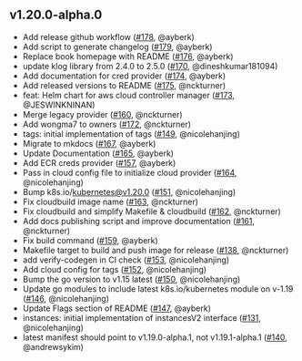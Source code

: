 ## v1.20.0-alpha.0
* Add release github workflow ([#178](https://github.com/kubernetes/cloud-provider-aws/pull/178), @ayberk)
* Add script to generate changelog ([#179](https://github.com/kubernetes/cloud-provider-aws/pull/179), @ayberk)
* Replace book homepage with README ([#176](https://github.com/kubernetes/cloud-provider-aws/pull/176), @ayberk)
* update klog library from 2.4.0 to 2.5.0 ([#170](https://github.com/kubernetes/cloud-provider-aws/pull/170), @dineshkumar181094)
* Add documentation for cred provider ([#174](https://github.com/kubernetes/cloud-provider-aws/pull/174), @ayberk)
* Add released versions to README ([#175](https://github.com/kubernetes/cloud-provider-aws/pull/175), @nckturner)
* feat: Helm chart for aws cloud controller manager ([#173](https://github.com/kubernetes/cloud-provider-aws/pull/173), @JESWINKNINAN)
* Merge legacy provider ([#160](https://github.com/kubernetes/cloud-provider-aws/pull/160), @nckturner)
* Add wongma7 to owners ([#172](https://github.com/kubernetes/cloud-provider-aws/pull/172), @nckturner)
* tags: initial implementation of tags ([#149](https://github.com/kubernetes/cloud-provider-aws/pull/149), @nicolehanjing)
* Migrate to mkdocs ([#167](https://github.com/kubernetes/cloud-provider-aws/pull/167), @ayberk)
* Update Documentation ([#165](https://github.com/kubernetes/cloud-provider-aws/pull/165), @ayberk)
* Add ECR creds provider ([#157](https://github.com/kubernetes/cloud-provider-aws/pull/157), @ayberk)
* Pass in cloud config file to initialize cloud provider ([#164](https://github.com/kubernetes/cloud-provider-aws/pull/164), @nicolehanjing)
* Bump k8s.io/kubernetes@v1.20.0 ([#151](https://github.com/kubernetes/cloud-provider-aws/pull/151), @nicolehanjing)
* Fix cloudbuild image name ([#163](https://github.com/kubernetes/cloud-provider-aws/pull/163), @nckturner)
* Fix cloudbuild and simplify Makefile & cloudbuild ([#162](https://github.com/kubernetes/cloud-provider-aws/pull/162), @nckturner)
* Add docs publishing script and improve documentation ([#161](https://github.com/kubernetes/cloud-provider-aws/pull/161), @nckturner)
* Fix build command ([#159](https://github.com/kubernetes/cloud-provider-aws/pull/159), @ayberk)
* Makefile target to build and push image for release ([#138](https://github.com/kubernetes/cloud-provider-aws/pull/138), @nckturner)
* add verify-codegen in CI check ([#153](https://github.com/kubernetes/cloud-provider-aws/pull/153), @nicolehanjing)
* Add cloud config for tags ([#152](https://github.com/kubernetes/cloud-provider-aws/pull/152), @nicolehanjing)
* Bump the go version to v1.15 latest ([#150](https://github.com/kubernetes/cloud-provider-aws/pull/150), @nicolehanjing)
* Update go modules to include latest k8s.io/kubernetes module on v-1.19 ([#146](https://github.com/kubernetes/cloud-provider-aws/pull/146), @nicolehanjing)
* Update Flags section of README ([#147](https://github.com/kubernetes/cloud-provider-aws/pull/147), @ayberk)
* instances: initial implementation of instancesV2 interface ([#131](https://github.com/kubernetes/cloud-provider-aws/pull/131), @nicolehanjing)
* latest manifest should point to v1.19.0-alpha.1, not v1.19.1-alpha.1 ([#140](https://github.com/kubernetes/cloud-provider-aws/pull/140), @andrewsykim)
